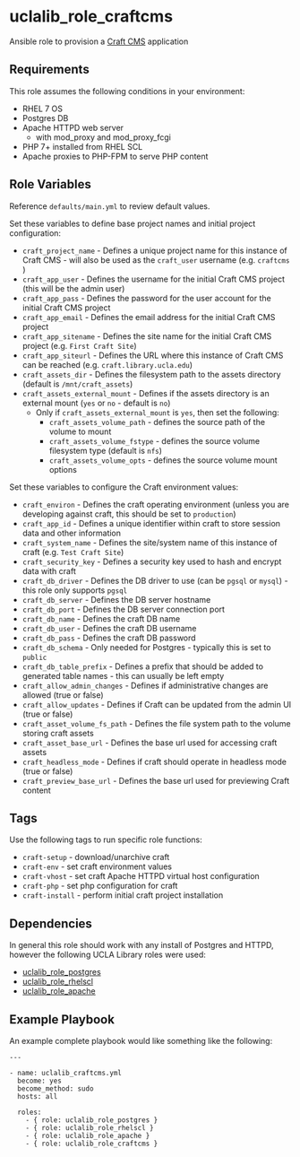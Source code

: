 uclalib_role_craftcms
=========

Ansible role to provision a [Craft CMS](https://www.craftcms.com) application

Requirements
------------

This role assumes the following conditions in your environment:
  * RHEL 7 OS
  * Postgres DB
  * Apache HTTPD web server
    * with mod_proxy and mod_proxy_fcgi
  * PHP 7+ installed from RHEL SCL
  * Apache proxies to PHP-FPM to serve PHP content

Role Variables
--------------

Reference `defaults/main.yml` to review default values.

Set these variables to define base project names and initial project configuration:

  * `craft_project_name` - Defines a unique project name for this instance of Craft CMS - will also be used as the `craft_user` username (e.g. `craftcms` )
  * `craft_app_user` - Defines the username for the initial Craft CMS project (this will be the admin user)
  * `craft_app_pass` - Defines the password for the user account for the initial Craft CMS project
  * `craft_app_email` - Defines the email address for the initial Craft CMS project
  * `craft_app_sitename` - Defines the site name for the initial Craft CMS project (e.g. `First Craft Site`)
  * `craft_app_siteurl` - Defines the URL where this instance of Craft CMS can be reached (e.g. `craft.library.ucla.edu`)
  * `craft_assets_dir` - Defines the filesystem path to the assets directory (default is `/mnt/craft_assets`)
  * `craft_assets_external_mount` - Defines if the assets directory is an external mount (`yes` or `no` - default is `no`)
      * Only if `craft_assets_external_mount` is `yes`, then set the following:
        * `craft_assets_volume_path` - defines the source path of the volume to mount
        * `craft_assets_volume_fstype` - defines the source volume filesystem type (default is `nfs`)
        * `craft_assets_volume_opts` - defines the source volume mount options

Set these variables to configure the Craft environment values:

  * `craft_environ` - Defines the craft operating environment (unless you are developing against craft, this should be set to `production`)
  * `craft_app_id` - Defines a unique identifier within craft to store session data and other information
  * `craft_system_name` - Defines the site/system name of this instance of craft (e.g. `Test Craft Site`)
  * `craft_security_key` - Defines a security key used to hash and encrypt data with craft
  * `craft_db_driver` - Defines the DB driver to use (can be `pgsql` or `mysql`) - this role only supports `pgsql`
  * `craft_db_server` - Defines the DB server hostname
  * `craft_db_port` - Defines the DB server connection port
  * `craft_db_name` - Defines the craft DB name
  * `craft_db_user` - Defines the craft DB username
  * `craft_db_pass` - Defines the craft DB password
  * `craft_db_schema` - Only needed for Postgres - typically this is set to `public`
  * `craft_db_table_prefix` - Defines a prefix that should be added to generated table names - this can usually be left empty
  * `craft_allow_admin_changes` - Defines if administrative changes are allowed (true or false)
  * `craft_allow_updates` - Defines if Craft can be updated from the admin UI (true or false)
  * `craft_asset_volume_fs_path` - Defines the file system path to the volume storing craft assets
  * `craft_asset_base_url` - Defines the base url used for accessing craft assets
  * `craft_headless_mode` - Defines if craft should operate in headless mode (true or false)
  * `craft_preview_base_url` - Defines the base url used for previewing Craft content

Tags
----

Use the following tags to run specific role functions:

  * `craft-setup` - download/unarchive craft
  * `craft-env` - set craft environment values
  * `craft-vhost` - set craft Apache HTTPD virtual host configuration
  * `craft-php` - set php configuration for craft
  * `craft-install` - perform initial craft project installation

Dependencies
------------

In general this role should work with any install of Postgres and HTTPD, however the following UCLA Library roles were used:

  * [uclalib_role_postgres](https://github.com/UCLALibrary/uclalib_role_postgresql)
  * [uclalib_role_rhelscl](https://github.com/UCLALibrary/uclalib_role_rhelscl)
  * [uclalib_role_apache](https://github.com/UCLALibrary/uclalib_role_apache)

Example Playbook
----------------

An example complete playbook would like something like the following:

```
---

- name: uclalib_craftcms.yml
  become: yes
  become_method: sudo
  hosts: all

  roles:
    - { role: uclalib_role_postgres }
    - { role: uclalib_role_rhelscl }
    - { role: uclalib_role_apache }
    - { role: uclalib_role_craftcms }
```
